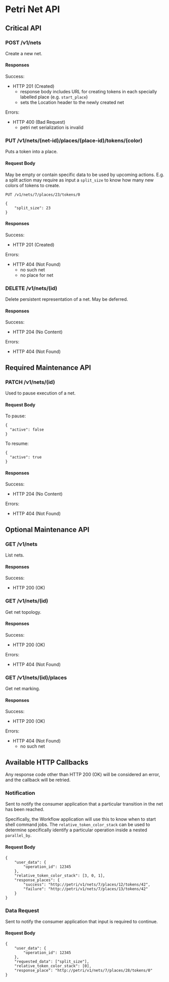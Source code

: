 # Petri Net API

## Critical API

### POST /v1/nets
Create a new net.

#### Responses
Success:

- HTTP 201 (Created)
    - response body includes URL for creating tokens in each specially labelled
      place (e.g. `start_place`)
    - sets the Location header to the newly created net

Errors:

- HTTP 400 (Bad Request)
    - petri net serialization is invalid

### PUT /v1/nets/(net-id)/places/(place-id)/tokens/(color)
Puts a token into a place.

#### Request Body
May be empty or contain specific data to be used by upcoming actions.  E.g. a
split action may require as input a `split_size` to know how many new colors of
tokens to create.

    PUT /v1/nets/7/places/23/tokens/0

    {
        "split_size": 23
    }

#### Responses
Success:

- HTTP 201 (Created)

Errors:

- HTTP 404 (Not Found)
    - no such net
    - no place for net

### DELETE /v1/nets/(id)
Delete persistent representation of a net.  May be deferred.

#### Responses
Success:

- HTTP 204 (No Content)

Errors:

- HTTP 404 (Not Found)


## Required Maintenance API

### PATCH /v1/nets/(id)
Used to pause execution of a net.

#### Request Body

To pause:

    {
      "active": false
    }

To resume:

    {
      "active": true
    }

#### Responses
Success:

- HTTP 204 (No Content)

Errors:

- HTTP 404 (Not Found)


## Optional Maintenance API

### GET /v1/nets
List nets.

#### Responses
Success:

- HTTP 200 (OK)

### GET /v1/nets/(id)
Get net topology.

#### Responses
Success:

- HTTP 200 (OK)

Errors:

- HTTP 404 (Not Found)

### GET /v1/nets/(id)/places
Get net marking.

#### Responses
Success:

- HTTP 200 (OK)

Errors:

- HTTP 404 (Not Found)
    - no such net


## Available HTTP Callbacks
Any response code other than HTTP 200 (OK) will be considered an error, and the
callback will be retried.

### Notification
Sent to notify the consumer application that a particular transition in the net
has been reached.

Specifically, the Workflow application will use this to know when to start
shell command jobs.  The `relative_token_color_stack` can be used to determine
specifically identify a particular operation inside a nested `parallel_by`.

#### Request Body

    {
        "user_data": {
            "operation_id": 12345
        },
        "relative_token_color_stack": [3, 0, 1],
        "response_places": {
            "success": "http://petri/v1/nets/7/places/12/tokens/42",
            "failure": "http://petri/v1/nets/7/places/13/tokens/42"
        }
    }

### Data Request
Sent to notify the consumer application that input is required to continue.

#### Request Body

    {
        "user_data": {
            "operation_id": 12345
        },
        "requested_data": ["split_size"],
        "relative_token_color_stack": [0],
        "response_place": "http://petri/v1/nets/7/places/28/tokens/0"
    }
